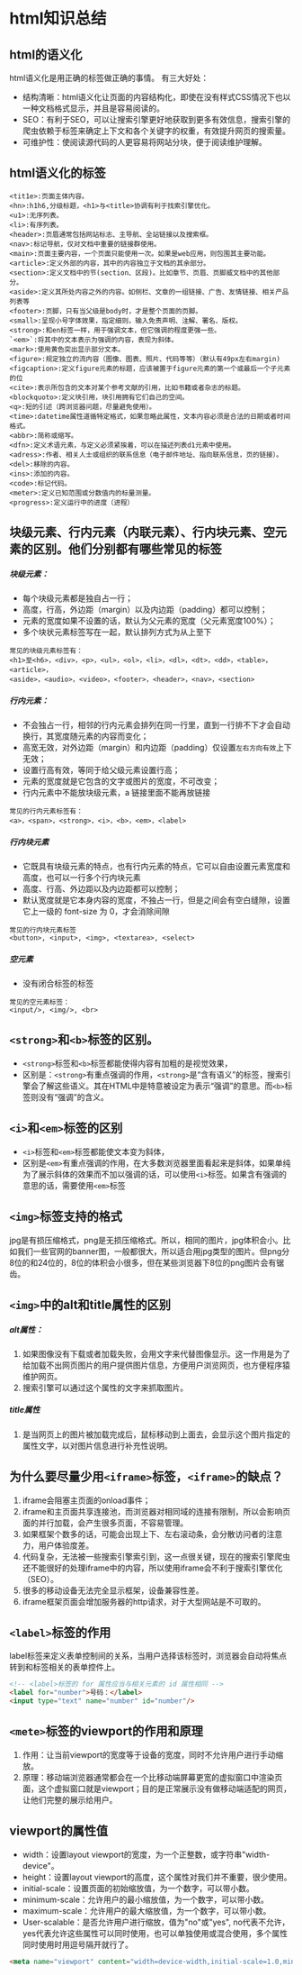 # html知识总结

## html的语义化

html语义化是用正确的标签做正确的事情。
有三大好处：
- 结构清晰：html语义化让页面的内容结构化，即使在没有样式CSS情况下也以一种文档格式显示，并且是容易阅读的。
- SEO：有利于SEO，可以让搜索引擎更好地获取到更多有效信息，搜索引擎的爬虫依赖于标签来确定上下文和各个关键字的权重，有效提升网页的搜索量。
- 可维护性：使阅读源代码的人更容易将网站分块，便于阅读维护理解。

## html语义化的标签

```
<tit1e>:页面主体内容。
<hn>:h1h6,分级标题，<h1>与<title>协调有利于找索引擎优化。
<u1>:无序列表。
<li>:有序列表。
<header>:页眉通常包括网站标志、主导航、全站链接以及搜索框。
<nav>:标记导航，仅对文档中重要的链接群使用。
<main>:页面主要内容，一个页面只能使用一次。如果是web应用，则包围其主要功能。
<article>:定义外部的内容，其中的内容独立于文档的其余部分。
<section>:定义文档中的节(section、区段)。比如章节、页眉、页脚威文档中的其他部分。
<aside>:定义其所处内容之外的内容。如侧栏、文章的一组链接、广告、友情链接、相关产品列表等
<footer>:页脚，只有当父级是body时，才是整个页面的页脚。 
<small>:呈现小号字体效果，指定细则，输入免责声明、注解、署名、版权。
<strong>:和en标签一样，用于强调文本，但它强调的程度更强一些。
`<em>`:将其中的文本表示为强调的内容，表现为斜体。
<mark>:使用黄色突出显示部分文本。
<figure>:规定独立的流内容（图像、图表、照片、代码等等）（默认有49px左右margin)
<figcaption>:定义figure元素的标题，应该被置于figure元素的第一个或最后一个子元素的位
<cite>:表示所包含的文本对某个参考文献的引用，比如书籍或者杂志的标题。
<blockquoto>:定义块引用，块引用拥有它们自己的空间。
<q>:短的引述（跨浏览器问题，尽量避免使用）。
<time>:datetime属性道循特定格式，如果忽略此属性，文本内容必须是合法的日期或者时间格式。
<abbr>:简称或缩写。
<dfn>:定义术语元素，与定义必须紧挨着，可以在描述列表d1元素中使用。
<adress>:作者、相关人士或组织的联系信息（电子邮件地址、指向联系信息，页的链接）。
<del>:移除的内容。
<ins>:添加的内容。
<code>:标记代码。
<meter>:定义已知范围或分数值内的标量测量。
<progress>:定义运行中的进度（进程）
```

## 块级元素、行内元素（内联元素）、行内块元素、空元素的区别。他们分别都有哪些常见的标签

##### 块级元素：
- 每个块级元素都是独自占一行；
- 高度，行高，外边距（margin）以及内边距（padding）都可以控制；
- 元素的宽度如果不设置的话，默认为父元素的宽度（父元素宽度100%）；
- 多个块状元素标签写在一起，默认排列方式为从上至下

```
常见的块级元素标签有：
<h1>至<h6>，<div>，<p>，<ul>，<ol>，<li>，<dl>，<dt>，<dd>，<table>，<article>，
<aside>，<audio>，<video>，<footer>，<header>，<nav>，<section>
```

##### 行内元素：
- 不会独占一行，相邻的行内元素会排列在同一行里，直到一行排不下才会自动换行，其宽度随元素的内容而变化；
- 高宽无效，对外边距（margin）和内边距（padding）仅设置`左右方向有效`上下无效；
- 设置行高有效，等同于给父级元素设置行高；
- 元素的宽度就是它包含的文字或图片的宽度，不可改变；
- 行内元素中不能放块级元素，a 链接里面不能再放链接

```
常见的行内元素标签有：
<a>，<span>，<strong>，<i>，<b>，<em>，<label>
```

##### 行内块元素
- 它既具有块级元素的特点，也有行内元素的特点，它可以自由设置元素宽度和高度，也可以一行多个行内块元素
- 高度、行高、外边距以及内边距都可以控制；
- 默认宽度就是它本身内容的宽度，不独占一行，但是之间会有空白缝隙，设置它上一级的 font-size 为 0，才会消除间隙
```
常见的行内块元素标签
<button>, <input>, <img>, <textarea>, <select>
```

##### 空元素
- 没有闭合标签的标签
```
常见的空元素标签：
<input/>, <img/>, <br>
```

## `<strong>`和`<b>`标签的区别。
- `<strong>`标签和`<b>`标签都能使得内容有加粗的是视觉效果，
- 区别是：`<strong>`有重点强调的作用，`<strong>`是“含有语义”的标签，搜索引擎会了解这些语义。其在HTML中是特意被设定为表示“强调”的意思。而`<b>`标签则没有“强调”的含义。

## `<i>`和`<em>`标签的区别
- `<i>`标签和`<em>`标签都能使文本变为斜体，
- 区别是`<em>`有重点强调的作用，在大多数浏览器里面看起来是斜体，如果单纯为了展示斜体的效果而不加以强调的话，可以使用`<i>`标签。如果含有强调的意思的话，需要使用`<em>`标签

## `<img>`标签支持的格式

jpg是有损压缩格式，png是无损压缩格式。所以，相同的图片，jpg体积会小。比如我们一些官网的banner图，一般都很大，所以适合用jpg类型的图片。但png分8位的和24位的，8位的体积会小很多，但在某些浏览器下8位的png图片会有锯齿。

## `<img>`中的alt和title属性的区别

##### alt属性：
1. 如果图像没有下载或者加载失败，会用文字来代替图像显示。这一作用是为了给加载不出网页图片的用户提供图片信息，方便用户浏览网页，也方便程序猿维护网页。
2. 搜索引擎可以通过这个属性的文字来抓取图片。

##### title属性
1. 是当网页上的图片被加载完成后，鼠标移动到上面去，会显示这个图片指定的属性文字，以对图片信息进行补充性说明。

## 为什么要尽量少用`<iframe>`标签，`<iframe>`的缺点？
1. iframe会阻塞主页面的onload事件；
2. iframe和主页面共享连接池，而浏览器对相同域的连接有限制，所以会影响页面的并行加载，会产生很多页面，不容易管理。
3. 如果框架个数多的话，可能会出现上下、左右滚动条，会分散访问者的注意力，用户体验度差。
4. 代码复杂，无法被一些搜索引擎索引到，这一点很关键，现在的搜索引擎爬虫还不能很好的处理iframe中的内容，所以使用iframe会不利于搜索引擎优化（SEO）。
5. 很多的移动设备无法完全显示框架，设备兼容性差。
6. iframe框架页面会增加服务器的http请求，对于大型网站是不可取的。

## `<label>`标签的作用
label标签来定义表单控制间的关系，当用户选择该标签时，浏览器会自动将焦点转到和标签相关的表单控件上。
```html
<!-- <label>标签的 for 属性应当与相关元素的 id 属性相同 -->
<label for="number">号码：</label>
<input type="text" name="number" id="number"/>
```

## `<mete>`标签的viewport的作用和原理
1. 作用：让当前viewport的宽度等于设备的宽度，同时不允许用户进行手动缩放。
2. 原理：移动端浏览器通常都会在一个比移动端屏幕更宽的虚拟窗口中渲染页面，这个虚拟窗口就是viewport；目的是正常展示没有做移动端适配的网页，让他们完整的展示给用户。

## viewport的属性值
- width：设置layout viewport的宽度，为一个正整数，或字符串"width-device"。
- height：设置layout viewport的高度，这个属性对我们并不重要，很少使用。
- initial-scale：设置页面的初始缩放值，为一个数字，可以带小数。
- minimum-scale：允许用户的最小缩放值，为一个数字，可以带小数。
- maximum-scale：允许用户的最大缩放值，为一个数字，可以带小数。
- User-scalable：是否允许用户进行缩放，值为"no"或"yes", no代表不允许，yes代表允许这些属性可以同时使用，也可以单独使用或混合使用，多个属性同时使用时用逗号隔开就行了。

```html
<meta name="viewport" content="width=device-width,initial-scale=1.0,minimum-scale=1.0,maximum-scale=1.0,user-scalable=no">
```
